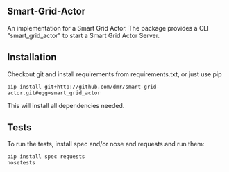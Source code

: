 Smart-Grid-Actor
----------------

An implementation for a Smart Grid Actor.
The package provides a CLI "smart_grid_actor" to start a Smart Grid Actor Server.


Installation
------------

Checkout git and install requirements from requirements.txt, or just use pip

    pip install git+http://github.com/dmr/smart-grid-actor.git#egg=smart_grid_actor

This will install all dependencies needed.

Tests
-----
To run the tests, install spec and/or nose and requests and run them:

    pip install spec requests
    nosetests
